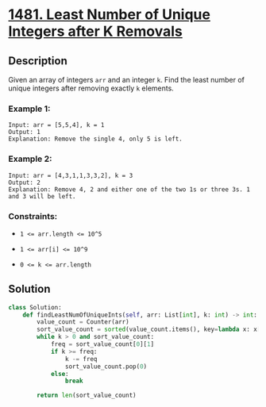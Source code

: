 # [1481. Least Number of Unique Integers after K Removals](https://leetcode.com/problems/least-number-of-unique-integers-after-k-removals/description/?envType=daily-question&envId=2024-02-16)

## Description

Given an array of integers `arr` and an integer `k`. Find the least number of unique integers after removing exactly `k` elements.

### Example 1:

```
Input: arr = [5,5,4], k = 1
Output: 1
Explanation: Remove the single 4, only 5 is left.
```

### Example 2:

```
Input: arr = [4,3,1,1,3,3,2], k = 3
Output: 2
Explanation: Remove 4, 2 and either one of the two 1s or three 3s. 1 and 3 will be left.
```

### Constraints:

- `1 <= arr.length <= 10^5`

- `1 <= arr[i] <= 10^9`

- `0 <= k <= arr.length`

## Solution

```python
class Solution:
    def findLeastNumOfUniqueInts(self, arr: List[int], k: int) -> int:
        value_count = Counter(arr)
        sort_value_count = sorted(value_count.items(), key=lambda x: x[1])
        while k > 0 and sort_value_count:
            freq = sort_value_count[0][1]
            if k >= freq:
                k -= freq
                sort_value_count.pop(0)
            else:
                break 

        return len(sort_value_count)
```